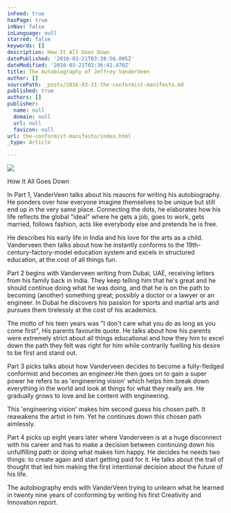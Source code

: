 ```yaml
---
inFeed: true
hasPage: true
inNav: false
inLanguage: null
starred: false
keywords: []
description: How It All Goes Down
datePublished: '2016-03-21T03:38:56.005Z'
dateModified: '2016-03-21T03:36:42.470Z'
title: The Autobiography of Jeffrey VanderVeen
author: []
sourcePath: _posts/2016-03-21-the-conformist-manifesto.md
published: true
authors: []
publisher:
  name: null
  domain: null
  url: null
  favicon: null
url: the-conformist-manifesto/index.html
_type: Article

---
```

![](https://the-grid-user-content.s3-us-west-2.amazonaws.com/84f29276-1e53-46cc-bc19-d2a2733dbeb8.jpg)

How It All Goes Down

In Part 1, VanderVeen talks about his reasons for writing
his autobiography. He ponders over how everyone imagine themselves to be unique
but still end up in the very same place. Connecting the dots, he elaborates how
his life reflects the global "ideal" where he gets a job, goes to work, gets
married, follows fashion, acts like everybody else and pretends he is free. 

He describes his early life in India and his love for the
arts as a child. Vanderveen then talks about how he instantly conforms to the
19th-century-factory-model education system and excels in structured
education, at the cost of all things fun.

Part 2 begins with Vanderveen writing from Dubai, UAE,
receiving letters from his family back in India. They keep telling him that he's
great and he should continue doing what he was doing, and that he is on the
path to becoming (another) something great; possibly a doctor or a lawyer or an
engineer. In Dubai he discovers his passion for sports and martial arts and
pursues them tirelessly at the cost of his academics.

The motto of his teen years was "I don't care what you do as
long as you come first", His parents favourite quote. He talks about how his parents were extremely
strict about all things educational and how they him to excel down the path
they felt was right for him while contrarily fuelling his desire to be first
and stand out.

Part 3 picks talks about how Vanderveen decides to become a fully-fledged
conformist and becomes an engineer.He
then goes on to gain a super power he refers to as 'engineering vision' which
helps him break down everything in the world and look at things for what they
really are. He gradually grows to love and be content with engineering.

This 'engineering vision' makes him second guess his chosen
path. It reawakens the artist in him. Yet he continues down this chosen path aimlessly.

Part 4 picks up eight years later where Vanderveen is at a
huge disconnect with his career and has to make a decision between continuing
down his unfulfilling path or doing what makes him happy. He decides he needs
two things: to create again and start getting paid for it. He talks about the
trail of thought that led him making the first intentional decision about the
future of his life.

The autobiography ends with VanderVeen trying to unlearn
what he learned in twenty nine years of conforming by writing his first
Creativity and Innovation report.
